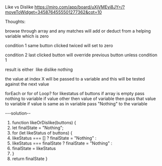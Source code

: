 Like vs Dislike <https://miro.com/app/board/uXjVMEyi8JY=/?moveToWidget=3458764555501277362&cot=10>

Thoughts:

browse through array and any matches will add or deduct from a helping variable which is zero

condition 1
same button clicked twiced will set to zero

condition 2
last clicked button will override previous button unless condition 1

result is either 
like
dislike
nothing


the value at index X will be passed to a variable and this will be tested against the next value

forEach or for of Loop?
for likestatus of buttons
if array is empty pass nothing to variable
if  value other then value of variable then pass that value to variable
if value is same as in variable pass "Nothing" to the variable

---solution--

1.    function likeOrDislike(buttons) {
2.    let finalState = "Nothing";
3.    for (let likeStatus of buttons) {
4.    likeStatus === [] ? finalState = "Nothing" :
5.    likeStatus === finalState ? finalState = "Nothing" : 
6.    finalState = likeStatus
7.    }
8.    return finalState }

